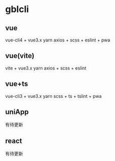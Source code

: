 # gblcli

## vue

vue-cli4 + vue3.x
yarn
axios + scss + eslint + pwa

## vue(vite)

vite + vue3.x
yarn
axios + scss + eslint

## vue+ts

vue-cli3 + vue3.x
yarn
scss + ts + tslint + pwa

## uniApp

有待更新

## react

有待更新
